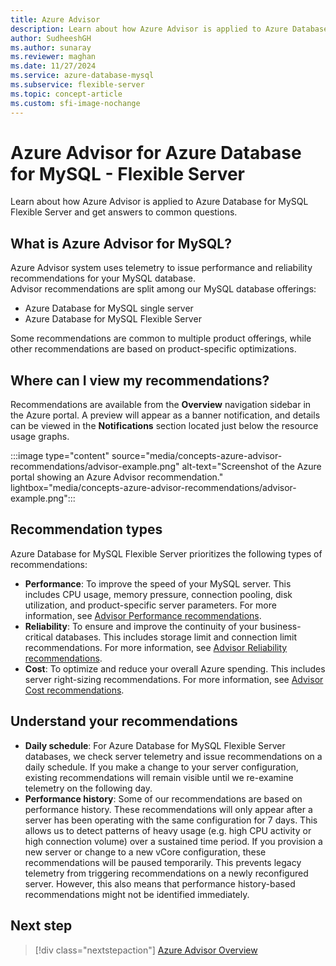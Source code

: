```yaml
---
title: Azure Advisor
description: Learn about how Azure Advisor is applied to Azure Database for MySQL - Flexible Server and get answers to common questions.
author: SudheeshGH
ms.author: sunaray
ms.reviewer: maghan
ms.date: 11/27/2024
ms.service: azure-database-mysql
ms.subservice: flexible-server
ms.topic: concept-article
ms.custom: sfi-image-nochange
---
```


# Azure Advisor for Azure Database for MySQL - Flexible Server

Learn about how Azure Advisor is applied to Azure Database for MySQL Flexible Server and get answers to common questions.

## What is Azure Advisor for MySQL?

Azure Advisor system uses telemetry to issue performance and reliability recommendations for your MySQL database.  
Advisor recommendations are split among our MySQL database offerings:

- Azure Database for MySQL single server
- Azure Database for MySQL Flexible Server

Some recommendations are common to multiple product offerings, while other recommendations are based on product-specific optimizations.

## Where can I view my recommendations?

Recommendations are available from the **Overview** navigation sidebar in the Azure portal. A preview will appear as a banner notification, and details can be viewed in the **Notifications** section located just below the resource usage graphs.

:::image type="content" source="media/concepts-azure-advisor-recommendations/advisor-example.png" alt-text="Screenshot of the Azure portal showing an Azure Advisor recommendation." lightbox="media/concepts-azure-advisor-recommendations/advisor-example.png":::

## Recommendation types

Azure Database for MySQL Flexible Server prioritizes the following types of recommendations:

- **Performance**: To improve the speed of your MySQL server. This includes CPU usage, memory pressure, connection pooling, disk utilization, and product-specific server parameters. For more information, see [Advisor Performance recommendations](/azure/advisor/advisor-performance-recommendations).
- **Reliability**: To ensure and improve the continuity of your business-critical databases. This includes storage limit and connection limit recommendations. For more information, see [Advisor Reliability recommendations](/azure/advisor/advisor-high-availability-recommendations).
- **Cost**: To optimize and reduce your overall Azure spending. This includes server right-sizing recommendations. For more information, see [Advisor Cost recommendations](/azure/advisor/advisor-cost-recommendations).

<a id="understanding-your-recommendations"></a>

## Understand your recommendations

- **Daily schedule**: For Azure Database for MySQL Flexible Server databases, we check server telemetry and issue recommendations on a daily schedule. If you make a change to your server configuration, existing recommendations will remain visible until we re-examine telemetry on the following day.
- **Performance history**: Some of our recommendations are based on performance history. These recommendations will only appear after a server has been operating with the same configuration for 7 days. This allows us to detect patterns of heavy usage (e.g. high CPU activity or high connection volume) over a sustained time period. If you provision a new server or change to a new vCore configuration, these recommendations will be paused temporarily. This prevents legacy telemetry from triggering recommendations on a newly reconfigured server. However, this also means that performance history-based recommendations might not be identified immediately.

## Next step

> [!div class="nextstepaction"]
> [Azure Advisor Overview](/azure/advisor/advisor-overview)
